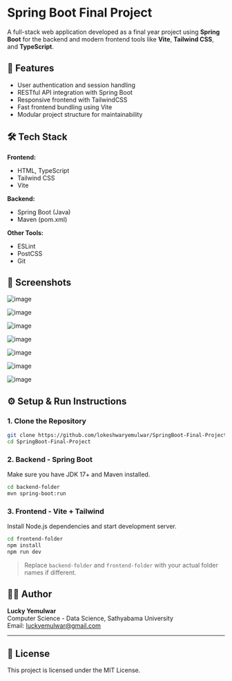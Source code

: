 
# Spring Boot Final Project

A full-stack web application developed as a final year project using **Spring Boot** for the backend and modern frontend tools like **Vite**, **Tailwind CSS**, and **TypeScript**.

## 🚀 Features

- User authentication and session handling
- RESTful API integration with Spring Boot
- Responsive frontend with TailwindCSS
- Fast frontend bundling using Vite
- Modular project structure for maintainability

## 🛠️ Tech Stack

**Frontend:**
- HTML, TypeScript
- Tailwind CSS
- Vite

**Backend:**
- Spring Boot (Java)
- Maven (pom.xml)

**Other Tools:**
- ESLint
- PostCSS
- Git

## 📸 Screenshots

![image](https://github.com/user-attachments/assets/e5575073-61c2-476c-9ce1-222c7c457c49)

![image](https://github.com/user-attachments/assets/e2631531-b9c5-4236-9a8b-0f10d0ad65fc)

![image](https://github.com/user-attachments/assets/b728c0e8-6f20-499a-9757-4950dcc9a2f9)

![image](https://github.com/user-attachments/assets/41d4fc9c-245e-404b-b05e-a2d1c4a32bca)

![image](https://github.com/user-attachments/assets/8e663f54-2b7b-40f3-9f70-54346ce7198d)

![image](https://github.com/user-attachments/assets/9633c851-ff4a-4e47-abf3-22bacc47c621)

![image](https://github.com/user-attachments/assets/257a6982-4f3a-4a35-bfd5-1eb5fa57a4d1)

## ⚙️ Setup & Run Instructions

### 1. Clone the Repository

```bash
git clone https://github.com/lokeshwaryemulwar/SpringBoot-Final-Project.git
cd SpringBoot-Final-Project
```

### 2. Backend - Spring Boot

Make sure you have JDK 17+ and Maven installed.

```bash
cd backend-folder
mvn spring-boot:run
```

### 3. Frontend - Vite + Tailwind

Install Node.js dependencies and start development server.

```bash
cd frontend-folder
npm install
npm run dev
```

> Replace `backend-folder` and `frontend-folder` with your actual folder names if different.

## 🙋‍♂️ Author

**Lucky Yemulwar**  
Computer Science - Data Science, Sathyabama University  
Email: luckyemulwar@gmail.com

---

## 📄 License

This project is licensed under the MIT License.
